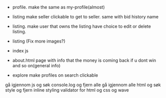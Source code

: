 
- profile. make the same as my-profile(almost)


- listing make seller clickable to get to seller. same with bid history name
- listing. make user that owns the listing have choice to edit or delete listing. 
- listing (Fix more images?) 

- index js

- about.html page with info that the money is coming back if u dont win and so on(general info)

- explore make profiles on search clickable 


gå igjennom js og søk console.log og fjern alle
gå igjennom alle html og søk style og fjern inline styling
validator for html og css og wave